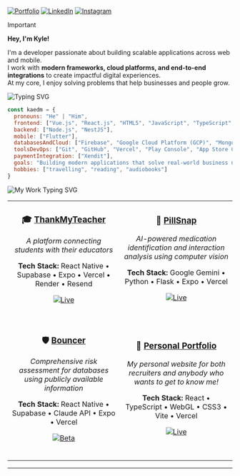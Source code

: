 [![Portfolio](https://img.shields.io/badge/Portfolio-000000?style=for-the-badge&logo=vercel&logoColor=white)](https://kaedmacabanti.vercel.app/resume)
[![LinkedIn](https://img.shields.io/badge/LinkedIn-0A66C2?style=for-the-badge&logo=linkedin&logoColor=white)](https://www.linkedin.com/in/kyle-ash-ezequiel-macabanti/)
[![Instagram](https://img.shields.io/badge/Instagram-E4405F?style=for-the-badge&logo=instagram&logoColor=white)](https://www.instagram.com/kyleash_deraco/)

> [!IMPORTANT]
> 
> **Hey, I'm Kyle!**
> 
> I'm a developer passionate about building scalable applications across web and mobile.  
I work with **modern frameworks, cloud platforms, and end-to-end integrations** to create impactful digital experiences.  
At my core, I enjoy solving problems that help businesses and people grow.

<img src="https://readme-typing-svg.herokuapp.com/?font=Fira+Code&size=30&duration=4000&pause=2000&color=FFFFFF&width=500&height=80&lines=About+Me" alt="Typing SVG" />

```javascript
const kaedm = {
  pronouns: "He" | "Him",
  frontend: ["Vue.js", "React.js", "HTML5", "JavaScript", "TypeScript", "CSS3", "Tailwind"],
  backend: ["Node.js", "NestJS"],
  mobile: ["Flutter"],
  databasesAndCloud: ["Firebase", "Google Cloud Platform (GCP)", "MongoDB", "PostgreSQL"],
  toolsDevOps: ["Git", "GitHub", "Vercel", "Play Console", "App Store Connect"],
  paymentIntegration: ["Xendit"],
  goals: "Building modern applications that solve real-world business needs",
  hobbies: ["travelling", "reading", "audiobooks"]
}
```

<img src="https://readme-typing-svg.herokuapp.com/?font=Fira+Code&size=30&duration=4000&pause=2000&color=FFFFFF&width=500&height=80&lines=My+Work%3A+Works+and+Projects!" alt="My Work Typing SVG" />

<div align="center">
<table>
<tr>
<td width="50%" align="center">

### 🎓 **[ThankMyTeacher](https://ThankMyTeacher.net)**
*A platform connecting students with their educators*

**Tech Stack:** React Native • Supabase • Expo • Vercel • Render • Resend

[![Live](https://img.shields.io/badge/🌐_Live-28a745?style=flat-square)](https://ThankMyTeacher.net)

<br>

</td>
<td width="50%" align="center">

### 💊 **[PillSnap](https://pillsnap.tech)**
*AI-powered medication identification and interaction analysis using computer vision*

**Tech Stack:** Google Gemini • Python • Flask • Expo • Vercel

[![Live](https://img.shields.io/badge/🌐_Live-28a745?style=flat-square)](https://pillsnap.tech)

<br>

</td>
</tr>
<tr>
<td width="50%" align="center">

### 🛡️ **[Bouncer](https://Bouncer-app.com)**
*Comprehensive risk assessment for databases using publicly available information*

**Tech Stack:** React Native • Supabase • Claude API • Expo • Vercel

[![Beta](https://img.shields.io/badge/🔒_Private_Beta-ffc107?style=flat-square)](https://Bouncer-app.com)

<br>

</td>
<td width="50%" align="center">

### 🚀 **[Personal Portfolio](https://reaganhsu.com)**
*My personal website for both recruiters and anybody who wants to get to know me!*

**Tech Stack:** React • TypeScript • WebGL • CSS3 • Vite • Vercel 

[![Live](https://img.shields.io/badge/🌐_Live-28a745?style=flat-square)](https://reaganhsu.com)

<br>

</td>
</tr>
</table>
</div>

---

